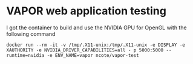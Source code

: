 # VAPOR web application testing

I got the container to build and use the NVIDIA GPU for OpenGL with the following command

`docker run --rm -it -v /tmp/.X11-unix:/tmp/.X11-unix -e DISPLAY -e XAUTHORITY -e NVIDIA_DRIVER_CAPABILITIES=all -
p 5000:5000 --runtime=nvidia -e ENV_NAME=vapor ncote/vapor-test`